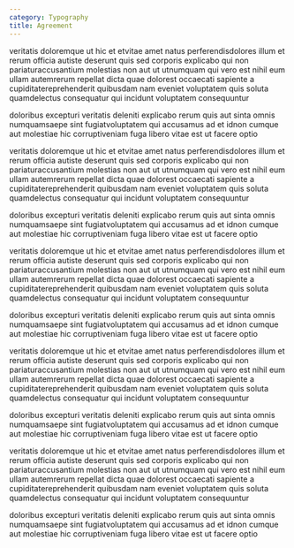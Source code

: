 ```yaml
---
category: Typography
title: Agreement
---
```

<div class="docs-example">
    <div class="agreement">
    <p>veritatis doloremque ut hic et etvitae amet natus perferendisdolores illum et rerum officia autiste deserunt quis sed corporis explicabo qui non pariaturaccusantium molestias non aut ut utnumquam qui vero est  nihil eum ullam autemrerum repellat dicta quae dolorest occaecati sapiente a cupiditatereprehenderit quibusdam nam eveniet voluptatem quis soluta quamdelectus consequatur qui incidunt voluptatem consequuntur</p>
    <p>doloribus excepturi veritatis deleniti explicabo rerum quis aut sinta omnis numquamsaepe sint fugiatvoluptatem qui accusamus ad et idnon cumque aut molestiae hic corruptiveniam fuga libero vitae est ut facere optio</p>
    <p>veritatis doloremque ut hic et etvitae amet natus perferendisdolores illum et rerum officia autiste deserunt quis sed corporis explicabo qui non pariaturaccusantium molestias non aut ut utnumquam qui vero est  nihil eum ullam autemrerum repellat dicta quae dolorest occaecati sapiente a cupiditatereprehenderit quibusdam nam eveniet voluptatem quis soluta quamdelectus consequatur qui incidunt voluptatem consequuntur</p>
    <p>doloribus excepturi veritatis deleniti explicabo rerum quis aut sinta omnis numquamsaepe sint fugiatvoluptatem qui accusamus ad et idnon cumque aut molestiae hic corruptiveniam fuga libero vitae est ut facere optio</p>
    <p>veritatis doloremque ut hic et etvitae amet natus perferendisdolores illum et rerum officia autiste deserunt quis sed corporis explicabo qui non pariaturaccusantium molestias non aut ut utnumquam qui vero est  nihil eum ullam autemrerum repellat dicta quae dolorest occaecati sapiente a cupiditatereprehenderit quibusdam nam eveniet voluptatem quis soluta quamdelectus consequatur qui incidunt voluptatem consequuntur</p>
    <p>doloribus excepturi veritatis deleniti explicabo rerum quis aut sinta omnis numquamsaepe sint fugiatvoluptatem qui accusamus ad et idnon cumque aut molestiae hic corruptiveniam fuga libero vitae est ut facere optio</p>
    <p>veritatis doloremque ut hic et etvitae amet natus perferendisdolores illum et rerum officia autiste deserunt quis sed corporis explicabo qui non pariaturaccusantium molestias non aut ut utnumquam qui vero est  nihil eum ullam autemrerum repellat dicta quae dolorest occaecati sapiente a cupiditatereprehenderit quibusdam nam eveniet voluptatem quis soluta quamdelectus consequatur qui incidunt voluptatem consequuntur</p>
    <p>doloribus excepturi veritatis deleniti explicabo rerum quis aut sinta omnis numquamsaepe sint fugiatvoluptatem qui accusamus ad et idnon cumque aut molestiae hic corruptiveniam fuga libero vitae est ut facere optio</p>
    <p>veritatis doloremque ut hic et etvitae amet natus perferendisdolores illum et rerum officia autiste deserunt quis sed corporis explicabo qui non pariaturaccusantium molestias non aut ut utnumquam qui vero est  nihil eum ullam autemrerum repellat dicta quae dolorest occaecati sapiente a cupiditatereprehenderit quibusdam nam eveniet voluptatem quis soluta quamdelectus consequatur qui incidunt voluptatem consequuntur</p>
    <p>doloribus excepturi veritatis deleniti explicabo rerum quis aut sinta omnis numquamsaepe sint fugiatvoluptatem qui accusamus ad et idnon cumque aut molestiae hic corruptiveniam fuga libero vitae est ut facere optio</p>
    </div>
</div>
